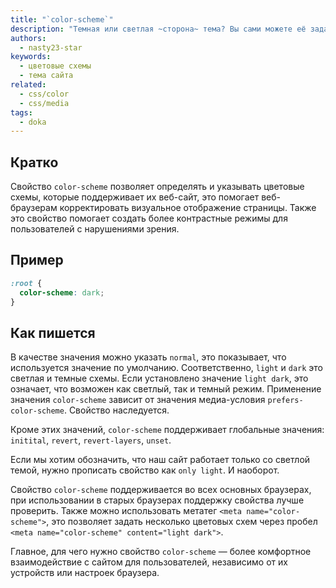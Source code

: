 ```yaml
---
title: "`color-scheme`"
description: "Темная или светлая ~сторона~ тема? Вы сами можете её задать!"
authors:
  - nasty23-star
keywords:
  - цветовые схемы
  - тема сайта
related:
  - css/color
  - css/media
tags:
  - doka
---
```


## Кратко

Свойство `color-scheme` позволяет определять и указывать цветовые схемы, которые поддерживает их веб-сайт, это помогает веб-браузерам корректировать визуальное отображение страницы. Также это свойство помогает создать более контрастные режимы для пользователей с нарушениями зрения.

## Пример

```css
:root {
  color-scheme: dark;
}
```

## Как пишется

В качестве значения можно указать `normal`, это показывает, что используется значение по умолчанию. Соответственно, `light` и `dark` это светлая и темные схемы. Если установлено значение `light dark`, это означает, что возможен как светлый, так и темный режим. Применение значения `color-scheme` зависит от значения медиа-условия `prefers-color-scheme`. Свойство наследуется.

Кроме этих значений, `color-scheme` поддерживает глобальные значения: `initital`, `revert`, `revert-layers`, `unset`.

Если мы хотим обозначить, что наш сайт работает только со светлой темой, нужно прописать свойство как `only light`. И наоборот.

Свойство `color-scheme` поддерживается во всех основных браузерах, при использовании в старых браузерах поддержку свойства лучше проверить. Также можно использовать метатег `<meta name="color-scheme">`, это позволяет задать несколько цветовых схем через пробел `<meta name="color-scheme" content="light dark">`.

Главное, для чего нужно свойство `color-scheme` — более комфортное взаимодействие с сайтом для пользователей, независимо от их устройств или настроек браузера.

